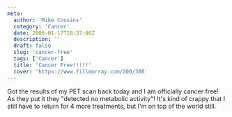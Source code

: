 ```yaml
---
meta:
  author: 'Mike Cousins'
  category: 'Cancer'
  date: 2006-01-17T18:37:00Z
  description: ''
  draft: false
  slug: 'cancer-free'
  tags: ['Cancer']
  title: 'Cancer Free!!!!!'
  cover: 'https://www.fillmurray.com/200/300'
---
```


Got the results of my PET scan back today and I am officially cancer free! As
they put it they "detected no metabolic activity"! It's kind of crappy that I
still have to return for 4 more treatments, but I'm on top of the world still.
